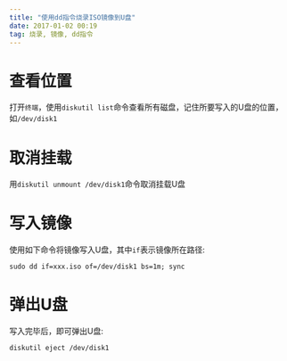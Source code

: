 ```yaml
---
title: "使用dd指令烧录ISO镜像到U盘"
date: 2017-01-02 00:19
tag: 烧录, 镜像, dd指令
---
```


# 查看位置
打开`终端`，使用`diskutil list`命令查看所有磁盘，记住所要写入的U盘的位置，如`/dev/disk1`

# 取消挂载
用`diskutil unmount /dev/disk1`命令取消挂载U盘

# 写入镜像
使用如下命令将镜像写入U盘，其中`if`表示镜像所在路径:

```
sudo dd if=xxx.iso of=/dev/disk1 bs=1m; sync
```

# 弹出U盘
写入完毕后，即可弹出U盘:

```
diskutil eject /dev/disk1
```

